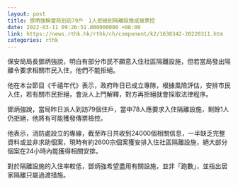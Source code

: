 ```yaml
---
layout: post
title: 鄧炳強稱當局到訪79戶　1人拒絕到隔離設施或被票控
date: 2022-03-11 09:26:51.000000000 +08:00
link: https://news.rthk.hk/rthk/ch/component/k2/1638342-20220311.htm
categories: rthk
---
```


保安局局長鄧炳強說，明白有部分市民不願意入住社區隔離設施，但若當局發出隔離令要求相關市民入住，他們不能拒絕。

他在本台節目《千禧年代》表示，政府昨日已成立專隊，根據風險評估，安排市民入住，若有關市民拒絕，會派人上門解釋，對方再拒絕就會採取法律程序。

鄧炳強說，當局昨日派人到訪79個住戶，當中78人應要求入住隔離設施，剩餘1人仍拒絕，他將有可能獲發傳票檢控。

他表示，消防處設立的專線，截至昨日共收到24000個相關信息，一半缺乏完整資料或並非求助個案，現時有約2600宗個案獲安排入住社區隔離設施，絕大部分個案在24小時內能獲得相關安排。

對於隔離設施的入住率較低，鄧炳強希望盡用有關設施，並非「跑數」，並指出居家隔離只屬過渡措施。
